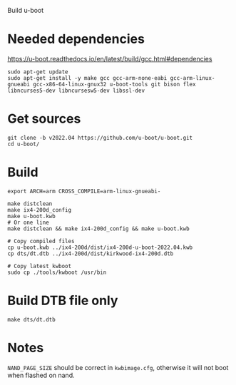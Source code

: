 Build u-boot

# Needed dependencies

https://u-boot.readthedocs.io/en/latest/build/gcc.html#dependencies

    sudo apt-get update
    sudo apt-get install -y make gcc gcc-arm-none-eabi gcc-arm-linux-gnueabi gcc-x86-64-linux-gnux32 u-boot-tools git bison flex libncurses5-dev libncursesw5-dev libssl-dev

# Get sources

    git clone -b v2022.04 https://github.com/u-boot/u-boot.git
    cd u-boot/

# Build

    export ARCH=arm CROSS_COMPILE=arm-linux-gnueabi-

    make distclean
    make ix4-200d_config
    make u-boot.kwb
    # Or one line
    make distclean && make ix4-200d_config && make u-boot.kwb

    # Copy compiled files
    cp u-boot.kwb ../ix4-200d/dist/ix4-200d-u-boot-2022.04.kwb
    cp dts/dt.dtb ../ix4-200d/dist/kirkwood-ix4-200d.dtb

    # Copy latest kwboot
    sudo cp ./tools/kwboot /usr/bin

# Build DTB file only

    make dts/dt.dtb

# Notes

`NAND_PAGE_SIZE` should be correct in `kwbimage.cfg`, otherwise it will not boot when flashed on nand.
